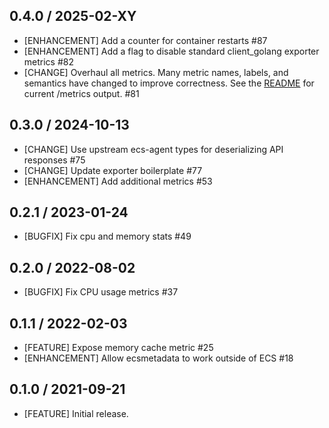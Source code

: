 ## 0.4.0 / 2025-02-XY

* [ENHANCEMENT] Add a counter for container restarts #87
* [ENHANCEMENT] Add a flag to disable standard client_golang exporter metrics
  #82
* [CHANGE] Overhaul all metrics. Many metric names, labels, and semantics have
  changed to improve correctness. See the [README](./README.md#example-output)
  for current /metrics output. #81

## 0.3.0 / 2024-10-13

* [CHANGE] Use upstream ecs-agent types for deserializing API responses #75
* [CHANGE] Update exporter boilerplate #77
* [ENHANCEMENT] Add additional metrics #53

## 0.2.1 / 2023-01-24

* [BUGFIX] Fix cpu and memory stats #49

## 0.2.0 / 2022-08-02

* [BUGFIX] Fix CPU usage metrics #37

## 0.1.1 / 2022-02-03

* [FEATURE] Expose memory cache metric #25
* [ENHANCEMENT] Allow ecsmetadata to work outside of ECS #18

## 0.1.0 / 2021-09-21

* [FEATURE] Initial release.
